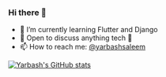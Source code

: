 ### Hi there 👋
- 🌱 I’m currently learning Flutter and Django
- 💬 Open to discuss anything tech :slightly_smiling_face:
- 📫 How to reach me: [@yarbashsaleem](https://twitter.com/__yarbash__) 


[![Yarbash's GitHub stats](https://github-readme-stats.vercel.app/api?username=yarbashsaleem)](https://github.com/yarbashsaleem/github-readme-stats)

